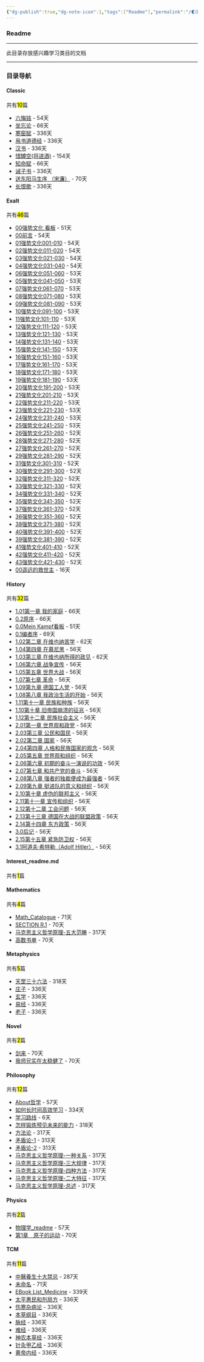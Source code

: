 ```yaml
---
{"dg-publish":true,"dg-note-icon":1,"tags":["Readme"],"permalink":"/🌓Interest_兴趣/Interest_readme/","dgPassFrontmatter":true,"noteIcon":1,"created":"2024-08-24T23:09:47.412+08:00","updated":"2024-09-18T23:06:06.558+08:00"}
---
```


### Readme
--- 
此目录存放感兴趣学习类目的文档
***
### 目录导航
<p><span><h4 data-heading="Classic" dir="auto">Classic</h4></span></p><p><span>共有<mark>10</mark>篇</span></p><div><ul class="dataview list-view-ul"><li><span><a data-tooltip-position="top" aria-label="🌓Interest_兴趣/Classic/六悔铭.md" data-href="🌓Interest_兴趣/Classic/六悔铭.md" href="🌓Interest_兴趣/Classic/六悔铭.md" class="internal-link" target="_blank" rel="noopener nofollow">六悔铭</a> - 54天</span></li><li><span><a data-tooltip-position="top" aria-label="🌓Interest_兴趣/Classic/坐忘论.md" data-href="🌓Interest_兴趣/Classic/坐忘论.md" href="🌓Interest_兴趣/Classic/坐忘论.md" class="internal-link" target="_blank" rel="noopener nofollow">坐忘论</a> - 66天</span></li><li><span><a data-tooltip-position="top" aria-label="🌓Interest_兴趣/Classic/寒窑赋.md" data-href="🌓Interest_兴趣/Classic/寒窑赋.md" href="🌓Interest_兴趣/Classic/寒窑赋.md" class="internal-link" target="_blank" rel="noopener nofollow">寒窑赋</a> - 336天</span></li><li><span><a data-tooltip-position="top" aria-label="🌓Interest_兴趣/Classic/帛书道德经.md" data-href="🌓Interest_兴趣/Classic/帛书道德经.md" href="🌓Interest_兴趣/Classic/帛书道德经.md" class="internal-link" target="_blank" rel="noopener nofollow">帛书道德经</a> - 336天</span></li><li><span><a data-tooltip-position="top" aria-label="🌓Interest_兴趣/Classic/汉书.md" data-href="🌓Interest_兴趣/Classic/汉书.md" href="🌓Interest_兴趣/Classic/汉书.md" class="internal-link" target="_blank" rel="noopener nofollow">汉书</a> - 336天</span></li><li><span><a data-tooltip-position="top" aria-label="🌓Interest_兴趣/Classic/惜罇空(将进酒).md" data-href="🌓Interest_兴趣/Classic/惜罇空(将进酒).md" href="🌓Interest_兴趣/Classic/惜罇空(将进酒).md" class="internal-link" target="_blank" rel="noopener nofollow">惜罇空(将进酒)</a> - 154天</span></li><li><span><a data-tooltip-position="top" aria-label="🌓Interest_兴趣/Classic/知命赋.md" data-href="🌓Interest_兴趣/Classic/知命赋.md" href="🌓Interest_兴趣/Classic/知命赋.md" class="internal-link" target="_blank" rel="noopener nofollow">知命赋</a> - 66天</span></li><li><span><a data-tooltip-position="top" aria-label="🌓Interest_兴趣/Classic/诫子书.md" data-href="🌓Interest_兴趣/Classic/诫子书.md" href="🌓Interest_兴趣/Classic/诫子书.md" class="internal-link" target="_blank" rel="noopener nofollow">诫子书</a> - 336天</span></li><li><span><a data-tooltip-position="top" aria-label="🌓Interest_兴趣/Classic/送东阳马生序 （宋濂）.md" data-href="🌓Interest_兴趣/Classic/送东阳马生序 （宋濂）.md" href="🌓Interest_兴趣/Classic/送东阳马生序 （宋濂）.md" class="internal-link" target="_blank" rel="noopener nofollow">送东阳马生序 （宋濂）</a> - 70天</span></li><li><span><a data-tooltip-position="top" aria-label="🌓Interest_兴趣/Classic/长恨歌.md" data-href="🌓Interest_兴趣/Classic/长恨歌.md" href="🌓Interest_兴趣/Classic/长恨歌.md" class="internal-link" target="_blank" rel="noopener nofollow">长恨歌</a> - 336天</span></li></ul></div><p><span><h4 data-heading="Exalt" dir="auto">Exalt</h4></span></p><p><span>共有<mark>46</mark>篇</span></p><div><ul class="dataview list-view-ul"><li><span><a data-tooltip-position="top" aria-label="🌓Interest_兴趣/Exalt/强势文化/00强势文化 看板.md" data-href="🌓Interest_兴趣/Exalt/强势文化/00强势文化 看板.md" href="🌓Interest_兴趣/Exalt/强势文化/00强势文化 看板.md" class="internal-link" target="_blank" rel="noopener nofollow">00强势文化 看板</a> - 51天</span></li><li><span><a data-tooltip-position="top" aria-label="🌓Interest_兴趣/Exalt/强势文化/00前言.md" data-href="🌓Interest_兴趣/Exalt/强势文化/00前言.md" href="🌓Interest_兴趣/Exalt/强势文化/00前言.md" class="internal-link" target="_blank" rel="noopener nofollow">00前言</a> - 54天</span></li><li><span><a data-tooltip-position="top" aria-label="🌓Interest_兴趣/Exalt/强势文化/01强势文化001-010.md" data-href="🌓Interest_兴趣/Exalt/强势文化/01强势文化001-010.md" href="🌓Interest_兴趣/Exalt/强势文化/01强势文化001-010.md" class="internal-link" target="_blank" rel="noopener nofollow">01强势文化001-010</a> - 54天</span></li><li><span><a data-tooltip-position="top" aria-label="🌓Interest_兴趣/Exalt/强势文化/02强势文化011-020.md" data-href="🌓Interest_兴趣/Exalt/强势文化/02强势文化011-020.md" href="🌓Interest_兴趣/Exalt/强势文化/02强势文化011-020.md" class="internal-link" target="_blank" rel="noopener nofollow">02强势文化011-020</a> - 54天</span></li><li><span><a data-tooltip-position="top" aria-label="🌓Interest_兴趣/Exalt/强势文化/03强势文化021-030.md" data-href="🌓Interest_兴趣/Exalt/强势文化/03强势文化021-030.md" href="🌓Interest_兴趣/Exalt/强势文化/03强势文化021-030.md" class="internal-link" target="_blank" rel="noopener nofollow">03强势文化021-030</a> - 54天</span></li><li><span><a data-tooltip-position="top" aria-label="🌓Interest_兴趣/Exalt/强势文化/04强势文化031-040.md" data-href="🌓Interest_兴趣/Exalt/强势文化/04强势文化031-040.md" href="🌓Interest_兴趣/Exalt/强势文化/04强势文化031-040.md" class="internal-link" target="_blank" rel="noopener nofollow">04强势文化031-040</a> - 54天</span></li><li><span><a data-tooltip-position="top" aria-label="🌓Interest_兴趣/Exalt/强势文化/06强势文化051-060.md" data-href="🌓Interest_兴趣/Exalt/强势文化/06强势文化051-060.md" href="🌓Interest_兴趣/Exalt/强势文化/06强势文化051-060.md" class="internal-link" target="_blank" rel="noopener nofollow">06强势文化051-060</a> - 53天</span></li><li><span><a data-tooltip-position="top" aria-label="🌓Interest_兴趣/Exalt/强势文化/05强势文化041-050.md" data-href="🌓Interest_兴趣/Exalt/强势文化/05强势文化041-050.md" href="🌓Interest_兴趣/Exalt/强势文化/05强势文化041-050.md" class="internal-link" target="_blank" rel="noopener nofollow">05强势文化041-050</a> - 53天</span></li><li><span><a data-tooltip-position="top" aria-label="🌓Interest_兴趣/Exalt/强势文化/07强势文化061-070.md" data-href="🌓Interest_兴趣/Exalt/强势文化/07强势文化061-070.md" href="🌓Interest_兴趣/Exalt/强势文化/07强势文化061-070.md" class="internal-link" target="_blank" rel="noopener nofollow">07强势文化061-070</a> - 53天</span></li><li><span><a data-tooltip-position="top" aria-label="🌓Interest_兴趣/Exalt/强势文化/08强势文化071-080.md" data-href="🌓Interest_兴趣/Exalt/强势文化/08强势文化071-080.md" href="🌓Interest_兴趣/Exalt/强势文化/08强势文化071-080.md" class="internal-link" target="_blank" rel="noopener nofollow">08强势文化071-080</a> - 53天</span></li><li><span><a data-tooltip-position="top" aria-label="🌓Interest_兴趣/Exalt/强势文化/09强势文化081-090.md" data-href="🌓Interest_兴趣/Exalt/强势文化/09强势文化081-090.md" href="🌓Interest_兴趣/Exalt/强势文化/09强势文化081-090.md" class="internal-link" target="_blank" rel="noopener nofollow">09强势文化081-090</a> - 53天</span></li><li><span><a data-tooltip-position="top" aria-label="🌓Interest_兴趣/Exalt/强势文化/10强势文化091-100.md" data-href="🌓Interest_兴趣/Exalt/强势文化/10强势文化091-100.md" href="🌓Interest_兴趣/Exalt/强势文化/10强势文化091-100.md" class="internal-link" target="_blank" rel="noopener nofollow">10强势文化091-100</a> - 53天</span></li><li><span><a data-tooltip-position="top" aria-label="🌓Interest_兴趣/Exalt/强势文化/11强势文化101-110.md" data-href="🌓Interest_兴趣/Exalt/强势文化/11强势文化101-110.md" href="🌓Interest_兴趣/Exalt/强势文化/11强势文化101-110.md" class="internal-link" target="_blank" rel="noopener nofollow">11强势文化101-110</a> - 53天</span></li><li><span><a data-tooltip-position="top" aria-label="🌓Interest_兴趣/Exalt/强势文化/12强势文化111-120.md" data-href="🌓Interest_兴趣/Exalt/强势文化/12强势文化111-120.md" href="🌓Interest_兴趣/Exalt/强势文化/12强势文化111-120.md" class="internal-link" target="_blank" rel="noopener nofollow">12强势文化111-120</a> - 53天</span></li><li><span><a data-tooltip-position="top" aria-label="🌓Interest_兴趣/Exalt/强势文化/13强势文化121-130.md" data-href="🌓Interest_兴趣/Exalt/强势文化/13强势文化121-130.md" href="🌓Interest_兴趣/Exalt/强势文化/13强势文化121-130.md" class="internal-link" target="_blank" rel="noopener nofollow">13强势文化121-130</a> - 53天</span></li><li><span><a data-tooltip-position="top" aria-label="🌓Interest_兴趣/Exalt/强势文化/14强势文化131-140.md" data-href="🌓Interest_兴趣/Exalt/强势文化/14强势文化131-140.md" href="🌓Interest_兴趣/Exalt/强势文化/14强势文化131-140.md" class="internal-link" target="_blank" rel="noopener nofollow">14强势文化131-140</a> - 53天</span></li><li><span><a data-tooltip-position="top" aria-label="🌓Interest_兴趣/Exalt/强势文化/15强势文化141-150.md" data-href="🌓Interest_兴趣/Exalt/强势文化/15强势文化141-150.md" href="🌓Interest_兴趣/Exalt/强势文化/15强势文化141-150.md" class="internal-link" target="_blank" rel="noopener nofollow">15强势文化141-150</a> - 53天</span></li><li><span><a data-tooltip-position="top" aria-label="🌓Interest_兴趣/Exalt/强势文化/16强势文化151-160.md" data-href="🌓Interest_兴趣/Exalt/强势文化/16强势文化151-160.md" href="🌓Interest_兴趣/Exalt/强势文化/16强势文化151-160.md" class="internal-link" target="_blank" rel="noopener nofollow">16强势文化151-160</a> - 53天</span></li><li><span><a data-tooltip-position="top" aria-label="🌓Interest_兴趣/Exalt/强势文化/17强势文化161-170.md" data-href="🌓Interest_兴趣/Exalt/强势文化/17强势文化161-170.md" href="🌓Interest_兴趣/Exalt/强势文化/17强势文化161-170.md" class="internal-link" target="_blank" rel="noopener nofollow">17强势文化161-170</a> - 53天</span></li><li><span><a data-tooltip-position="top" aria-label="🌓Interest_兴趣/Exalt/强势文化/18强势文化171-180.md" data-href="🌓Interest_兴趣/Exalt/强势文化/18强势文化171-180.md" href="🌓Interest_兴趣/Exalt/强势文化/18强势文化171-180.md" class="internal-link" target="_blank" rel="noopener nofollow">18强势文化171-180</a> - 53天</span></li><li><span><a data-tooltip-position="top" aria-label="🌓Interest_兴趣/Exalt/强势文化/19强势文化181-190.md" data-href="🌓Interest_兴趣/Exalt/强势文化/19强势文化181-190.md" href="🌓Interest_兴趣/Exalt/强势文化/19强势文化181-190.md" class="internal-link" target="_blank" rel="noopener nofollow">19强势文化181-190</a> - 53天</span></li><li><span><a data-tooltip-position="top" aria-label="🌓Interest_兴趣/Exalt/强势文化/20强势文化191-200.md" data-href="🌓Interest_兴趣/Exalt/强势文化/20强势文化191-200.md" href="🌓Interest_兴趣/Exalt/强势文化/20强势文化191-200.md" class="internal-link" target="_blank" rel="noopener nofollow">20强势文化191-200</a> - 53天</span></li><li><span><a data-tooltip-position="top" aria-label="🌓Interest_兴趣/Exalt/强势文化/21强势文化201-210.md" data-href="🌓Interest_兴趣/Exalt/强势文化/21强势文化201-210.md" href="🌓Interest_兴趣/Exalt/强势文化/21强势文化201-210.md" class="internal-link" target="_blank" rel="noopener nofollow">21强势文化201-210</a> - 53天</span></li><li><span><a data-tooltip-position="top" aria-label="🌓Interest_兴趣/Exalt/强势文化/22强势文化211-220.md" data-href="🌓Interest_兴趣/Exalt/强势文化/22强势文化211-220.md" href="🌓Interest_兴趣/Exalt/强势文化/22强势文化211-220.md" class="internal-link" target="_blank" rel="noopener nofollow">22强势文化211-220</a> - 53天</span></li><li><span><a data-tooltip-position="top" aria-label="🌓Interest_兴趣/Exalt/强势文化/23强势文化221-230.md" data-href="🌓Interest_兴趣/Exalt/强势文化/23强势文化221-230.md" href="🌓Interest_兴趣/Exalt/强势文化/23强势文化221-230.md" class="internal-link" target="_blank" rel="noopener nofollow">23强势文化221-230</a> - 53天</span></li><li><span><a data-tooltip-position="top" aria-label="🌓Interest_兴趣/Exalt/强势文化/24强势文化231-240.md" data-href="🌓Interest_兴趣/Exalt/强势文化/24强势文化231-240.md" href="🌓Interest_兴趣/Exalt/强势文化/24强势文化231-240.md" class="internal-link" target="_blank" rel="noopener nofollow">24强势文化231-240</a> - 53天</span></li><li><span><a data-tooltip-position="top" aria-label="🌓Interest_兴趣/Exalt/强势文化/25强势文化241-250.md" data-href="🌓Interest_兴趣/Exalt/强势文化/25强势文化241-250.md" href="🌓Interest_兴趣/Exalt/强势文化/25强势文化241-250.md" class="internal-link" target="_blank" rel="noopener nofollow">25强势文化241-250</a> - 53天</span></li><li><span><a data-tooltip-position="top" aria-label="🌓Interest_兴趣/Exalt/强势文化/26强势文化251-260.md" data-href="🌓Interest_兴趣/Exalt/强势文化/26强势文化251-260.md" href="🌓Interest_兴趣/Exalt/强势文化/26强势文化251-260.md" class="internal-link" target="_blank" rel="noopener nofollow">26强势文化251-260</a> - 52天</span></li><li><span><a data-tooltip-position="top" aria-label="🌓Interest_兴趣/Exalt/强势文化/28强势文化271-280.md" data-href="🌓Interest_兴趣/Exalt/强势文化/28强势文化271-280.md" href="🌓Interest_兴趣/Exalt/强势文化/28强势文化271-280.md" class="internal-link" target="_blank" rel="noopener nofollow">28强势文化271-280</a> - 52天</span></li><li><span><a data-tooltip-position="top" aria-label="🌓Interest_兴趣/Exalt/强势文化/27强势文化261-270.md" data-href="🌓Interest_兴趣/Exalt/强势文化/27强势文化261-270.md" href="🌓Interest_兴趣/Exalt/强势文化/27强势文化261-270.md" class="internal-link" target="_blank" rel="noopener nofollow">27强势文化261-270</a> - 52天</span></li><li><span><a data-tooltip-position="top" aria-label="🌓Interest_兴趣/Exalt/强势文化/29强势文化281-290.md" data-href="🌓Interest_兴趣/Exalt/强势文化/29强势文化281-290.md" href="🌓Interest_兴趣/Exalt/强势文化/29强势文化281-290.md" class="internal-link" target="_blank" rel="noopener nofollow">29强势文化281-290</a> - 52天</span></li><li><span><a data-tooltip-position="top" aria-label="🌓Interest_兴趣/Exalt/强势文化/31强势文化301-310.md" data-href="🌓Interest_兴趣/Exalt/强势文化/31强势文化301-310.md" href="🌓Interest_兴趣/Exalt/强势文化/31强势文化301-310.md" class="internal-link" target="_blank" rel="noopener nofollow">31强势文化301-310</a> - 52天</span></li><li><span><a data-tooltip-position="top" aria-label="🌓Interest_兴趣/Exalt/强势文化/30强势文化291-300.md" data-href="🌓Interest_兴趣/Exalt/强势文化/30强势文化291-300.md" href="🌓Interest_兴趣/Exalt/强势文化/30强势文化291-300.md" class="internal-link" target="_blank" rel="noopener nofollow">30强势文化291-300</a> - 52天</span></li><li><span><a data-tooltip-position="top" aria-label="🌓Interest_兴趣/Exalt/强势文化/32强势文化311-320.md" data-href="🌓Interest_兴趣/Exalt/强势文化/32强势文化311-320.md" href="🌓Interest_兴趣/Exalt/强势文化/32强势文化311-320.md" class="internal-link" target="_blank" rel="noopener nofollow">32强势文化311-320</a> - 52天</span></li><li><span><a data-tooltip-position="top" aria-label="🌓Interest_兴趣/Exalt/强势文化/33强势文化321-330.md" data-href="🌓Interest_兴趣/Exalt/强势文化/33强势文化321-330.md" href="🌓Interest_兴趣/Exalt/强势文化/33强势文化321-330.md" class="internal-link" target="_blank" rel="noopener nofollow">33强势文化321-330</a> - 52天</span></li><li><span><a data-tooltip-position="top" aria-label="🌓Interest_兴趣/Exalt/强势文化/34强势文化331-340.md" data-href="🌓Interest_兴趣/Exalt/强势文化/34强势文化331-340.md" href="🌓Interest_兴趣/Exalt/强势文化/34强势文化331-340.md" class="internal-link" target="_blank" rel="noopener nofollow">34强势文化331-340</a> - 52天</span></li><li><span><a data-tooltip-position="top" aria-label="🌓Interest_兴趣/Exalt/强势文化/35强势文化341-350.md" data-href="🌓Interest_兴趣/Exalt/强势文化/35强势文化341-350.md" href="🌓Interest_兴趣/Exalt/强势文化/35强势文化341-350.md" class="internal-link" target="_blank" rel="noopener nofollow">35强势文化341-350</a> - 52天</span></li><li><span><a data-tooltip-position="top" aria-label="🌓Interest_兴趣/Exalt/强势文化/37强势文化361-370.md" data-href="🌓Interest_兴趣/Exalt/强势文化/37强势文化361-370.md" href="🌓Interest_兴趣/Exalt/强势文化/37强势文化361-370.md" class="internal-link" target="_blank" rel="noopener nofollow">37强势文化361-370</a> - 52天</span></li><li><span><a data-tooltip-position="top" aria-label="🌓Interest_兴趣/Exalt/强势文化/36强势文化351-360.md" data-href="🌓Interest_兴趣/Exalt/强势文化/36强势文化351-360.md" href="🌓Interest_兴趣/Exalt/强势文化/36强势文化351-360.md" class="internal-link" target="_blank" rel="noopener nofollow">36强势文化351-360</a> - 52天</span></li><li><span><a data-tooltip-position="top" aria-label="🌓Interest_兴趣/Exalt/强势文化/38强势文化371-380.md" data-href="🌓Interest_兴趣/Exalt/强势文化/38强势文化371-380.md" href="🌓Interest_兴趣/Exalt/强势文化/38强势文化371-380.md" class="internal-link" target="_blank" rel="noopener nofollow">38强势文化371-380</a> - 52天</span></li><li><span><a data-tooltip-position="top" aria-label="🌓Interest_兴趣/Exalt/强势文化/40强势文化391-400.md" data-href="🌓Interest_兴趣/Exalt/强势文化/40强势文化391-400.md" href="🌓Interest_兴趣/Exalt/强势文化/40强势文化391-400.md" class="internal-link" target="_blank" rel="noopener nofollow">40强势文化391-400</a> - 52天</span></li><li><span><a data-tooltip-position="top" aria-label="🌓Interest_兴趣/Exalt/强势文化/39强势文化381-390.md" data-href="🌓Interest_兴趣/Exalt/强势文化/39强势文化381-390.md" href="🌓Interest_兴趣/Exalt/强势文化/39强势文化381-390.md" class="internal-link" target="_blank" rel="noopener nofollow">39强势文化381-390</a> - 52天</span></li><li><span><a data-tooltip-position="top" aria-label="🌓Interest_兴趣/Exalt/强势文化/41强势文化401-410.md" data-href="🌓Interest_兴趣/Exalt/强势文化/41强势文化401-410.md" href="🌓Interest_兴趣/Exalt/强势文化/41强势文化401-410.md" class="internal-link" target="_blank" rel="noopener nofollow">41强势文化401-410</a> - 52天</span></li><li><span><a data-tooltip-position="top" aria-label="🌓Interest_兴趣/Exalt/强势文化/42强势文化411-420.md" data-href="🌓Interest_兴趣/Exalt/强势文化/42强势文化411-420.md" href="🌓Interest_兴趣/Exalt/强势文化/42强势文化411-420.md" class="internal-link" target="_blank" rel="noopener nofollow">42强势文化411-420</a> - 52天</span></li><li><span><a data-tooltip-position="top" aria-label="🌓Interest_兴趣/Exalt/强势文化/43强势文化421-430.md" data-href="🌓Interest_兴趣/Exalt/强势文化/43强势文化421-430.md" href="🌓Interest_兴趣/Exalt/强势文化/43强势文化421-430.md" class="internal-link" target="_blank" rel="noopener nofollow">43强势文化421-430</a> - 52天</span></li><li><span><a data-tooltip-position="top" aria-label="🌓Interest_兴趣/Exalt/遥远的救世主/00遥远的救世主.md" data-href="🌓Interest_兴趣/Exalt/遥远的救世主/00遥远的救世主.md" href="🌓Interest_兴趣/Exalt/遥远的救世主/00遥远的救世主.md" class="internal-link" target="_blank" rel="noopener nofollow">00遥远的救世主</a> - 16天</span></li></ul></div><p><span><h4 data-heading="History" dir="auto">History</h4></span></p><p><span>共有<mark>32</mark>篇</span></p><div><ul class="dataview list-view-ul"><li><span><a data-tooltip-position="top" aria-label="🌓Interest_兴趣/History/Mein Kampf/1.01第一章 我的家庭.md" data-href="🌓Interest_兴趣/History/Mein Kampf/1.01第一章 我的家庭.md" href="🌓Interest_兴趣/History/Mein Kampf/1.01第一章 我的家庭.md" class="internal-link" target="_blank" rel="noopener nofollow">1.01第一章 我的家庭</a> - 66天</span></li><li><span><a data-tooltip-position="top" aria-label="🌓Interest_兴趣/History/Mein Kampf/0.2原序.md" data-href="🌓Interest_兴趣/History/Mein Kampf/0.2原序.md" href="🌓Interest_兴趣/History/Mein Kampf/0.2原序.md" class="internal-link" target="_blank" rel="noopener nofollow">0.2原序</a> - 66天</span></li><li><span><a data-tooltip-position="top" aria-label="🌓Interest_兴趣/History/Mein Kampf/0.0Mein Kampf看板.md" data-href="🌓Interest_兴趣/History/Mein Kampf/0.0Mein Kampf看板.md" href="🌓Interest_兴趣/History/Mein Kampf/0.0Mein Kampf看板.md" class="internal-link" target="_blank" rel="noopener nofollow">0.0Mein Kampf看板</a> - 51天</span></li><li><span><a data-tooltip-position="top" aria-label="🌓Interest_兴趣/History/Mein Kampf/0.1编者序.md" data-href="🌓Interest_兴趣/History/Mein Kampf/0.1编者序.md" href="🌓Interest_兴趣/History/Mein Kampf/0.1编者序.md" class="internal-link" target="_blank" rel="noopener nofollow">0.1编者序</a> - 69天</span></li><li><span><a data-tooltip-position="top" aria-label="🌓Interest_兴趣/History/Mein Kampf/1.02第二章 在维也纳苦学.md" data-href="🌓Interest_兴趣/History/Mein Kampf/1.02第二章 在维也纳苦学.md" href="🌓Interest_兴趣/History/Mein Kampf/1.02第二章 在维也纳苦学.md" class="internal-link" target="_blank" rel="noopener nofollow">1.02第二章 在维也纳苦学</a> - 62天</span></li><li><span><a data-tooltip-position="top" aria-label="🌓Interest_兴趣/History/Mein Kampf/1.04第四章 在慕尼黑.md" data-href="🌓Interest_兴趣/History/Mein Kampf/1.04第四章 在慕尼黑.md" href="🌓Interest_兴趣/History/Mein Kampf/1.04第四章 在慕尼黑.md" class="internal-link" target="_blank" rel="noopener nofollow">1.04第四章 在慕尼黑</a> - 56天</span></li><li><span><a data-tooltip-position="top" aria-label="🌓Interest_兴趣/History/Mein Kampf/1.03第三章 在维也纳所得的政见.md" data-href="🌓Interest_兴趣/History/Mein Kampf/1.03第三章 在维也纳所得的政见.md" href="🌓Interest_兴趣/History/Mein Kampf/1.03第三章 在维也纳所得的政见.md" class="internal-link" target="_blank" rel="noopener nofollow">1.03第三章 在维也纳所得的政见</a> - 62天</span></li><li><span><a data-tooltip-position="top" aria-label="🌓Interest_兴趣/History/Mein Kampf/1.06第六章 战争宣传.md" data-href="🌓Interest_兴趣/History/Mein Kampf/1.06第六章 战争宣传.md" href="🌓Interest_兴趣/History/Mein Kampf/1.06第六章 战争宣传.md" class="internal-link" target="_blank" rel="noopener nofollow">1.06第六章 战争宣传</a> - 56天</span></li><li><span><a data-tooltip-position="top" aria-label="🌓Interest_兴趣/History/Mein Kampf/1.05第五章 世界大战.md" data-href="🌓Interest_兴趣/History/Mein Kampf/1.05第五章 世界大战.md" href="🌓Interest_兴趣/History/Mein Kampf/1.05第五章 世界大战.md" class="internal-link" target="_blank" rel="noopener nofollow">1.05第五章 世界大战</a> - 56天</span></li><li><span><a data-tooltip-position="top" aria-label="🌓Interest_兴趣/History/Mein Kampf/1.07第七章 革命.md" data-href="🌓Interest_兴趣/History/Mein Kampf/1.07第七章 革命.md" href="🌓Interest_兴趣/History/Mein Kampf/1.07第七章 革命.md" class="internal-link" target="_blank" rel="noopener nofollow">1.07第七章 革命</a> - 56天</span></li><li><span><a data-tooltip-position="top" aria-label="🌓Interest_兴趣/History/Mein Kampf/1.09第九章 德国工人党.md" data-href="🌓Interest_兴趣/History/Mein Kampf/1.09第九章 德国工人党.md" href="🌓Interest_兴趣/History/Mein Kampf/1.09第九章 德国工人党.md" class="internal-link" target="_blank" rel="noopener nofollow">1.09第九章 德国工人党</a> - 56天</span></li><li><span><a data-tooltip-position="top" aria-label="🌓Interest_兴趣/History/Mein Kampf/1.08第八章 我政治生活的开始.md" data-href="🌓Interest_兴趣/History/Mein Kampf/1.08第八章 我政治生活的开始.md" href="🌓Interest_兴趣/History/Mein Kampf/1.08第八章 我政治生活的开始.md" class="internal-link" target="_blank" rel="noopener nofollow">1.08第八章 我政治生活的开始</a> - 56天</span></li><li><span><a data-tooltip-position="top" aria-label="🌓Interest_兴趣/History/Mein Kampf/1.11第十一章 民族和种族.md" data-href="🌓Interest_兴趣/History/Mein Kampf/1.11第十一章 民族和种族.md" href="🌓Interest_兴趣/History/Mein Kampf/1.11第十一章 民族和种族.md" class="internal-link" target="_blank" rel="noopener nofollow">1.11第十一章 民族和种族</a> - 56天</span></li><li><span><a data-tooltip-position="top" aria-label="🌓Interest_兴趣/History/Mein Kampf/1.10第十章 旧帝国崩溃的征兆.md" data-href="🌓Interest_兴趣/History/Mein Kampf/1.10第十章 旧帝国崩溃的征兆.md" href="🌓Interest_兴趣/History/Mein Kampf/1.10第十章 旧帝国崩溃的征兆.md" class="internal-link" target="_blank" rel="noopener nofollow">1.10第十章 旧帝国崩溃的征兆</a> - 56天</span></li><li><span><a data-tooltip-position="top" aria-label="🌓Interest_兴趣/History/Mein Kampf/1.12第十二章 民族社会主义.md" data-href="🌓Interest_兴趣/History/Mein Kampf/1.12第十二章 民族社会主义.md" href="🌓Interest_兴趣/History/Mein Kampf/1.12第十二章 民族社会主义.md" class="internal-link" target="_blank" rel="noopener nofollow">1.12第十二章 民族社会主义</a> - 56天</span></li><li><span><a data-tooltip-position="top" aria-label="🌓Interest_兴趣/History/Mein Kampf/2.01第一章 世界观和政党.md" data-href="🌓Interest_兴趣/History/Mein Kampf/2.01第一章 世界观和政党.md" href="🌓Interest_兴趣/History/Mein Kampf/2.01第一章 世界观和政党.md" class="internal-link" target="_blank" rel="noopener nofollow">2.01第一章 世界观和政党</a> - 56天</span></li><li><span><a data-tooltip-position="top" aria-label="🌓Interest_兴趣/History/Mein Kampf/2.03第三章 公民和国民.md" data-href="🌓Interest_兴趣/History/Mein Kampf/2.03第三章 公民和国民.md" href="🌓Interest_兴趣/History/Mein Kampf/2.03第三章 公民和国民.md" class="internal-link" target="_blank" rel="noopener nofollow">2.03第三章 公民和国民</a> - 56天</span></li><li><span><a data-tooltip-position="top" aria-label="🌓Interest_兴趣/History/Mein Kampf/2.02第二章 国家.md" data-href="🌓Interest_兴趣/History/Mein Kampf/2.02第二章 国家.md" href="🌓Interest_兴趣/History/Mein Kampf/2.02第二章 国家.md" class="internal-link" target="_blank" rel="noopener nofollow">2.02第二章 国家</a> - 56天</span></li><li><span><a data-tooltip-position="top" aria-label="🌓Interest_兴趣/History/Mein Kampf/2.04第四章 人格和民族国家的观念.md" data-href="🌓Interest_兴趣/History/Mein Kampf/2.04第四章 人格和民族国家的观念.md" href="🌓Interest_兴趣/History/Mein Kampf/2.04第四章 人格和民族国家的观念.md" class="internal-link" target="_blank" rel="noopener nofollow">2.04第四章 人格和民族国家的观念</a> - 56天</span></li><li><span><a data-tooltip-position="top" aria-label="🌓Interest_兴趣/History/Mein Kampf/2.05第五章 世界观和组织.md" data-href="🌓Interest_兴趣/History/Mein Kampf/2.05第五章 世界观和组织.md" href="🌓Interest_兴趣/History/Mein Kampf/2.05第五章 世界观和组织.md" class="internal-link" target="_blank" rel="noopener nofollow">2.05第五章 世界观和组织</a> - 56天</span></li><li><span><a data-tooltip-position="top" aria-label="🌓Interest_兴趣/History/Mein Kampf/2.06第六章 初期的奋斗一演说的功效.md" data-href="🌓Interest_兴趣/History/Mein Kampf/2.06第六章 初期的奋斗一演说的功效.md" href="🌓Interest_兴趣/History/Mein Kampf/2.06第六章 初期的奋斗一演说的功效.md" class="internal-link" target="_blank" rel="noopener nofollow">2.06第六章 初期的奋斗一演说的功效</a> - 56天</span></li><li><span><a data-tooltip-position="top" aria-label="🌓Interest_兴趣/History/Mein Kampf/2.07第七章 和共产党的奋斗.md" data-href="🌓Interest_兴趣/History/Mein Kampf/2.07第七章 和共产党的奋斗.md" href="🌓Interest_兴趣/History/Mein Kampf/2.07第七章 和共产党的奋斗.md" class="internal-link" target="_blank" rel="noopener nofollow">2.07第七章 和共产党的奋斗</a> - 56天</span></li><li><span><a data-tooltip-position="top" aria-label="🌓Interest_兴趣/History/Mein Kampf/2.08第八章 强者的独裁便成为最强者.md" data-href="🌓Interest_兴趣/History/Mein Kampf/2.08第八章 强者的独裁便成为最强者.md" href="🌓Interest_兴趣/History/Mein Kampf/2.08第八章 强者的独裁便成为最强者.md" class="internal-link" target="_blank" rel="noopener nofollow">2.08第八章 强者的独裁便成为最强者</a> - 56天</span></li><li><span><a data-tooltip-position="top" aria-label="🌓Interest_兴趣/History/Mein Kampf/2.09第九章 挺进队的意义和组织.md" data-href="🌓Interest_兴趣/History/Mein Kampf/2.09第九章 挺进队的意义和组织.md" href="🌓Interest_兴趣/History/Mein Kampf/2.09第九章 挺进队的意义和组织.md" class="internal-link" target="_blank" rel="noopener nofollow">2.09第九章 挺进队的意义和组织</a> - 56天</span></li><li><span><a data-tooltip-position="top" aria-label="🌓Interest_兴趣/History/Mein Kampf/2.10第十章 虚伪的联邦主义.md" data-href="🌓Interest_兴趣/History/Mein Kampf/2.10第十章 虚伪的联邦主义.md" href="🌓Interest_兴趣/History/Mein Kampf/2.10第十章 虚伪的联邦主义.md" class="internal-link" target="_blank" rel="noopener nofollow">2.10第十章 虚伪的联邦主义</a> - 56天</span></li><li><span><a data-tooltip-position="top" aria-label="🌓Interest_兴趣/History/Mein Kampf/2.11第十一章 宣传和组织.md" data-href="🌓Interest_兴趣/History/Mein Kampf/2.11第十一章 宣传和组织.md" href="🌓Interest_兴趣/History/Mein Kampf/2.11第十一章 宣传和组织.md" class="internal-link" target="_blank" rel="noopener nofollow">2.11第十一章 宣传和组织</a> - 56天</span></li><li><span><a data-tooltip-position="top" aria-label="🌓Interest_兴趣/History/Mein Kampf/2.12第十二章 工会问题.md" data-href="🌓Interest_兴趣/History/Mein Kampf/2.12第十二章 工会问题.md" href="🌓Interest_兴趣/History/Mein Kampf/2.12第十二章 工会问题.md" class="internal-link" target="_blank" rel="noopener nofollow">2.12第十二章 工会问题</a> - 56天</span></li><li><span><a data-tooltip-position="top" aria-label="🌓Interest_兴趣/History/Mein Kampf/2.13第十三章 德国在大战的联盟政策.md" data-href="🌓Interest_兴趣/History/Mein Kampf/2.13第十三章 德国在大战的联盟政策.md" href="🌓Interest_兴趣/History/Mein Kampf/2.13第十三章 德国在大战的联盟政策.md" class="internal-link" target="_blank" rel="noopener nofollow">2.13第十三章 德国在大战的联盟政策</a> - 56天</span></li><li><span><a data-tooltip-position="top" aria-label="🌓Interest_兴趣/History/Mein Kampf/2.14第十四章 东方政策.md" data-href="🌓Interest_兴趣/History/Mein Kampf/2.14第十四章 东方政策.md" href="🌓Interest_兴趣/History/Mein Kampf/2.14第十四章 东方政策.md" class="internal-link" target="_blank" rel="noopener nofollow">2.14第十四章 东方政策</a> - 56天</span></li><li><span><a data-tooltip-position="top" aria-label="🌓Interest_兴趣/History/Mein Kampf/3.0后记.md" data-href="🌓Interest_兴趣/History/Mein Kampf/3.0后记.md" href="🌓Interest_兴趣/History/Mein Kampf/3.0后记.md" class="internal-link" target="_blank" rel="noopener nofollow">3.0后记</a> - 56天</span></li><li><span><a data-tooltip-position="top" aria-label="🌓Interest_兴趣/History/Mein Kampf/2.15第十五章 紧急防卫权.md" data-href="🌓Interest_兴趣/History/Mein Kampf/2.15第十五章 紧急防卫权.md" href="🌓Interest_兴趣/History/Mein Kampf/2.15第十五章 紧急防卫权.md" class="internal-link" target="_blank" rel="noopener nofollow">2.15第十五章 紧急防卫权</a> - 56天</span></li><li><span><a data-tooltip-position="top" aria-label="🌓Interest_兴趣/History/Mein Kampf/3.1阿道夫·希特勒（Adolf Hitler）.md" data-href="🌓Interest_兴趣/History/Mein Kampf/3.1阿道夫·希特勒（Adolf Hitler）.md" href="🌓Interest_兴趣/History/Mein Kampf/3.1阿道夫·希特勒（Adolf Hitler）.md" class="internal-link" target="_blank" rel="noopener nofollow">3.1阿道夫·希特勒（Adolf Hitler）</a> - 56天</span></li></ul></div><p><span><h4 data-heading="Interest_readme.md" dir="auto">Interest_readme.md</h4></span></p><p><span>共有<mark>1</mark>篇</span></p><div><ul class="dataview list-view-ul"></ul></div><p><span><h4 data-heading="Mathematics" dir="auto">Mathematics</h4></span></p><p><span>共有<mark>4</mark>篇</span></p><div><ul class="dataview list-view-ul"><li><span><a data-tooltip-position="top" aria-label="🌓Interest_兴趣/Mathematics/Math_Catalogue.md" data-href="🌓Interest_兴趣/Mathematics/Math_Catalogue.md" href="🌓Interest_兴趣/Mathematics/Math_Catalogue.md" class="internal-link" target="_blank" rel="noopener nofollow">Math_Catalogue</a> - 71天</span></li><li><span><a data-tooltip-position="top" aria-label="🌓Interest_兴趣/Mathematics/Precalculus/SECTION R.1.md" data-href="🌓Interest_兴趣/Mathematics/Precalculus/SECTION R.1.md" href="🌓Interest_兴趣/Mathematics/Precalculus/SECTION R.1.md" class="internal-link" target="_blank" rel="noopener nofollow">SECTION R.1</a> - 70天</span></li><li><span><a data-tooltip-position="top" aria-label="🌓Interest_兴趣/Mathematics/马克思主义哲学原理-五大范畴.md" data-href="🌓Interest_兴趣/Mathematics/马克思主义哲学原理-五大范畴.md" href="🌓Interest_兴趣/Mathematics/马克思主义哲学原理-五大范畴.md" class="internal-link" target="_blank" rel="noopener nofollow">马克思主义哲学原理-五大范畴</a> - 317天</span></li><li><span><a data-tooltip-position="top" aria-label="🌓Interest_兴趣/Mathematics/高数书单.md" data-href="🌓Interest_兴趣/Mathematics/高数书单.md" href="🌓Interest_兴趣/Mathematics/高数书单.md" class="internal-link" target="_blank" rel="noopener nofollow">高数书单</a> - 70天</span></li></ul></div><p><span><h4 data-heading="Metaphysics" dir="auto">Metaphysics</h4></span></p><p><span>共有<mark>5</mark>篇</span></p><div><ul class="dataview list-view-ul"><li><span><a data-tooltip-position="top" aria-label="🌓Interest_兴趣/Metaphysics/天罡三十六法.md" data-href="🌓Interest_兴趣/Metaphysics/天罡三十六法.md" href="🌓Interest_兴趣/Metaphysics/天罡三十六法.md" class="internal-link" target="_blank" rel="noopener nofollow">天罡三十六法</a> - 318天</span></li><li><span><a data-tooltip-position="top" aria-label="🌓Interest_兴趣/Metaphysics/庄子.md" data-href="🌓Interest_兴趣/Metaphysics/庄子.md" href="🌓Interest_兴趣/Metaphysics/庄子.md" class="internal-link" target="_blank" rel="noopener nofollow">庄子</a> - 336天</span></li><li><span><a data-tooltip-position="top" aria-label="🌓Interest_兴趣/Metaphysics/玄学.md" data-href="🌓Interest_兴趣/Metaphysics/玄学.md" href="🌓Interest_兴趣/Metaphysics/玄学.md" class="internal-link" target="_blank" rel="noopener nofollow">玄学</a> - 336天</span></li><li><span><a data-tooltip-position="top" aria-label="🌓Interest_兴趣/Metaphysics/易经.md" data-href="🌓Interest_兴趣/Metaphysics/易经.md" href="🌓Interest_兴趣/Metaphysics/易经.md" class="internal-link" target="_blank" rel="noopener nofollow">易经</a> - 336天</span></li><li><span><a data-tooltip-position="top" aria-label="🌓Interest_兴趣/Metaphysics/老子.md" data-href="🌓Interest_兴趣/Metaphysics/老子.md" href="🌓Interest_兴趣/Metaphysics/老子.md" class="internal-link" target="_blank" rel="noopener nofollow">老子</a> - 336天</span></li></ul></div><p><span><h4 data-heading="Novel" dir="auto">Novel</h4></span></p><p><span>共有<mark>2</mark>篇</span></p><div><ul class="dataview list-view-ul"><li><span><a data-tooltip-position="top" aria-label="🌓Interest_兴趣/Novel/剑来.md" data-href="🌓Interest_兴趣/Novel/剑来.md" href="🌓Interest_兴趣/Novel/剑来.md" class="internal-link" target="_blank" rel="noopener nofollow">剑来</a> - 70天</span></li><li><span><a data-tooltip-position="top" aria-label="🌓Interest_兴趣/Novel/我师兄实在太稳健了.md" data-href="🌓Interest_兴趣/Novel/我师兄实在太稳健了.md" href="🌓Interest_兴趣/Novel/我师兄实在太稳健了.md" class="internal-link" target="_blank" rel="noopener nofollow">我师兄实在太稳健了</a> - 70天</span></li></ul></div><p><span><h4 data-heading="Philosophy" dir="auto">Philosophy</h4></span></p><p><span>共有<mark>12</mark>篇</span></p><div><ul class="dataview list-view-ul"><li><span><a data-tooltip-position="top" aria-label="🌓Interest_兴趣/Philosophy/About哲学.md" data-href="🌓Interest_兴趣/Philosophy/About哲学.md" href="🌓Interest_兴趣/Philosophy/About哲学.md" class="internal-link" target="_blank" rel="noopener nofollow">About哲学</a> - 57天</span></li><li><span><a data-tooltip-position="top" aria-label="🌓Interest_兴趣/Philosophy/如何长时间高效学习.md" data-href="🌓Interest_兴趣/Philosophy/如何长时间高效学习.md" href="🌓Interest_兴趣/Philosophy/如何长时间高效学习.md" class="internal-link" target="_blank" rel="noopener nofollow">如何长时间高效学习</a> - 334天</span></li><li><span><a data-tooltip-position="top" aria-label="🌓Interest_兴趣/Philosophy/学习路线.md" data-href="🌓Interest_兴趣/Philosophy/学习路线.md" href="🌓Interest_兴趣/Philosophy/学习路线.md" class="internal-link" target="_blank" rel="noopener nofollow">学习路线</a> - 6天</span></li><li><span><a data-tooltip-position="top" aria-label="🌓Interest_兴趣/Philosophy/怎样锻炼预见未来的能力.md" data-href="🌓Interest_兴趣/Philosophy/怎样锻炼预见未来的能力.md" href="🌓Interest_兴趣/Philosophy/怎样锻炼预见未来的能力.md" class="internal-link" target="_blank" rel="noopener nofollow">怎样锻炼预见未来的能力</a> - 318天</span></li><li><span><a data-tooltip-position="top" aria-label="🌓Interest_兴趣/Philosophy/方法论.md" data-href="🌓Interest_兴趣/Philosophy/方法论.md" href="🌓Interest_兴趣/Philosophy/方法论.md" class="internal-link" target="_blank" rel="noopener nofollow">方法论</a> - 317天</span></li><li><span><a data-tooltip-position="top" aria-label="🌓Interest_兴趣/Philosophy/矛盾论-1.md" data-href="🌓Interest_兴趣/Philosophy/矛盾论-1.md" href="🌓Interest_兴趣/Philosophy/矛盾论-1.md" class="internal-link" target="_blank" rel="noopener nofollow">矛盾论-1</a> - 313天</span></li><li><span><a data-tooltip-position="top" aria-label="🌓Interest_兴趣/Philosophy/矛盾论-2.md" data-href="🌓Interest_兴趣/Philosophy/矛盾论-2.md" href="🌓Interest_兴趣/Philosophy/矛盾论-2.md" class="internal-link" target="_blank" rel="noopener nofollow">矛盾论-2</a> - 313天</span></li><li><span><a data-tooltip-position="top" aria-label="🌓Interest_兴趣/Philosophy/马克思主义哲学原理-一种关系.md" data-href="🌓Interest_兴趣/Philosophy/马克思主义哲学原理-一种关系.md" href="🌓Interest_兴趣/Philosophy/马克思主义哲学原理-一种关系.md" class="internal-link" target="_blank" rel="noopener nofollow">马克思主义哲学原理-一种关系</a> - 317天</span></li><li><span><a data-tooltip-position="top" aria-label="🌓Interest_兴趣/Philosophy/马克思主义哲学原理-三大规律.md" data-href="🌓Interest_兴趣/Philosophy/马克思主义哲学原理-三大规律.md" href="🌓Interest_兴趣/Philosophy/马克思主义哲学原理-三大规律.md" class="internal-link" target="_blank" rel="noopener nofollow">马克思主义哲学原理-三大规律</a> - 317天</span></li><li><span><a data-tooltip-position="top" aria-label="🌓Interest_兴趣/Philosophy/马克思主义哲学原理-四种方法.md" data-href="🌓Interest_兴趣/Philosophy/马克思主义哲学原理-四种方法.md" href="🌓Interest_兴趣/Philosophy/马克思主义哲学原理-四种方法.md" class="internal-link" target="_blank" rel="noopener nofollow">马克思主义哲学原理-四种方法</a> - 317天</span></li><li><span><a data-tooltip-position="top" aria-label="🌓Interest_兴趣/Philosophy/马克思主义哲学原理-二大特征.md" data-href="🌓Interest_兴趣/Philosophy/马克思主义哲学原理-二大特征.md" href="🌓Interest_兴趣/Philosophy/马克思主义哲学原理-二大特征.md" class="internal-link" target="_blank" rel="noopener nofollow">马克思主义哲学原理-二大特征</a> - 317天</span></li><li><span><a data-tooltip-position="top" aria-label="🌓Interest_兴趣/Philosophy/马克思主义哲学原理-总述.md" data-href="🌓Interest_兴趣/Philosophy/马克思主义哲学原理-总述.md" href="🌓Interest_兴趣/Philosophy/马克思主义哲学原理-总述.md" class="internal-link" target="_blank" rel="noopener nofollow">马克思主义哲学原理-总述</a> - 317天</span></li></ul></div><p><span><h4 data-heading="Physics" dir="auto">Physics</h4></span></p><p><span>共有<mark>2</mark>篇</span></p><div><ul class="dataview list-view-ul"><li><span><a data-tooltip-position="top" aria-label="🌓Interest_兴趣/Physics/物理学_readme.md" data-href="🌓Interest_兴趣/Physics/物理学_readme.md" href="🌓Interest_兴趣/Physics/物理学_readme.md" class="internal-link" target="_blank" rel="noopener nofollow">物理学_readme</a> - 57天</span></li><li><span><a data-tooltip-position="top" aria-label="🌓Interest_兴趣/Physics/费恩曼物理学讲义/第1章　原子的运动.md" data-href="🌓Interest_兴趣/Physics/费恩曼物理学讲义/第1章　原子的运动.md" href="🌓Interest_兴趣/Physics/费恩曼物理学讲义/第1章　原子的运动.md" class="internal-link" target="_blank" rel="noopener nofollow">第1章　原子的运动</a> - 70天</span></li></ul></div><p><span><h4 data-heading="TCM" dir="auto">TCM</h4></span></p><p><span>共有<mark>11</mark>篇</span></p><div><ul class="dataview list-view-ul"><li><span><a data-tooltip-position="top" aria-label="🌓Interest_兴趣/TCM/常识/中醫養生十大禁忌.md" data-href="🌓Interest_兴趣/TCM/常识/中醫養生十大禁忌.md" href="🌓Interest_兴趣/TCM/常识/中醫養生十大禁忌.md" class="internal-link" target="_blank" rel="noopener nofollow">中醫養生十大禁忌</a> - 287天</span></li><li><span><a data-tooltip-position="top" aria-label="🌓Interest_兴趣/TCM/常识/未命名.md" data-href="🌓Interest_兴趣/TCM/常识/未命名.md" href="🌓Interest_兴趣/TCM/常识/未命名.md" class="internal-link" target="_blank" rel="noopener nofollow">未命名</a> - 71天</span></li><li><span><a data-tooltip-position="top" aria-label="🌓Interest_兴趣/TCM/书籍/EBook List_Medicine.md" data-href="🌓Interest_兴趣/TCM/书籍/EBook List_Medicine.md" href="🌓Interest_兴趣/TCM/书籍/EBook List_Medicine.md" class="internal-link" target="_blank" rel="noopener nofollow">EBook List_Medicine</a> - 339天</span></li><li><span><a data-tooltip-position="top" aria-label="🌓Interest_兴趣/TCM/书籍/太平惠民和剂局方.md" data-href="🌓Interest_兴趣/TCM/书籍/太平惠民和剂局方.md" href="🌓Interest_兴趣/TCM/书籍/太平惠民和剂局方.md" class="internal-link" target="_blank" rel="noopener nofollow">太平惠民和剂局方</a> - 336天</span></li><li><span><a data-tooltip-position="top" aria-label="🌓Interest_兴趣/TCM/书籍/伤寒杂病论.md" data-href="🌓Interest_兴趣/TCM/书籍/伤寒杂病论.md" href="🌓Interest_兴趣/TCM/书籍/伤寒杂病论.md" class="internal-link" target="_blank" rel="noopener nofollow">伤寒杂病论</a> - 336天</span></li><li><span><a data-tooltip-position="top" aria-label="🌓Interest_兴趣/TCM/书籍/本草纲目.md" data-href="🌓Interest_兴趣/TCM/书籍/本草纲目.md" href="🌓Interest_兴趣/TCM/书籍/本草纲目.md" class="internal-link" target="_blank" rel="noopener nofollow">本草纲目</a> - 336天</span></li><li><span><a data-tooltip-position="top" aria-label="🌓Interest_兴趣/TCM/书籍/脉经.md" data-href="🌓Interest_兴趣/TCM/书籍/脉经.md" href="🌓Interest_兴趣/TCM/书籍/脉经.md" class="internal-link" target="_blank" rel="noopener nofollow">脉经</a> - 336天</span></li><li><span><a data-tooltip-position="top" aria-label="🌓Interest_兴趣/TCM/书籍/难经.md" data-href="🌓Interest_兴趣/TCM/书籍/难经.md" href="🌓Interest_兴趣/TCM/书籍/难经.md" class="internal-link" target="_blank" rel="noopener nofollow">难经</a> - 336天</span></li><li><span><a data-tooltip-position="top" aria-label="🌓Interest_兴趣/TCM/书籍/神农本草经.md" data-href="🌓Interest_兴趣/TCM/书籍/神农本草经.md" href="🌓Interest_兴趣/TCM/书籍/神农本草经.md" class="internal-link" target="_blank" rel="noopener nofollow">神农本草经</a> - 336天</span></li><li><span><a data-tooltip-position="top" aria-label="🌓Interest_兴趣/TCM/书籍/针灸甲乙经.md" data-href="🌓Interest_兴趣/TCM/书籍/针灸甲乙经.md" href="🌓Interest_兴趣/TCM/书籍/针灸甲乙经.md" class="internal-link" target="_blank" rel="noopener nofollow">针灸甲乙经</a> - 336天</span></li><li><span><a data-tooltip-position="top" aria-label="🌓Interest_兴趣/TCM/书籍/黄帝内经.md" data-href="🌓Interest_兴趣/TCM/书籍/黄帝内经.md" href="🌓Interest_兴趣/TCM/书籍/黄帝内经.md" class="internal-link" target="_blank" rel="noopener nofollow">黄帝内经</a> - 336天</span></li></ul></div>
